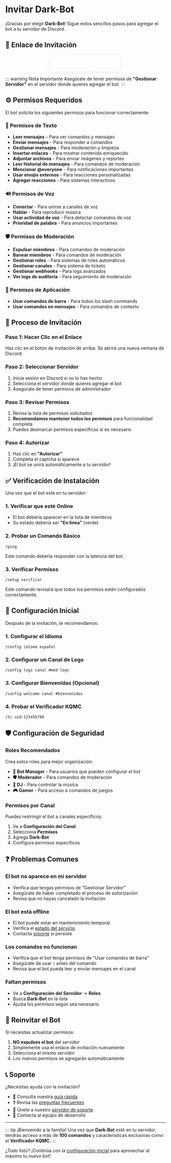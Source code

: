 # Invitar Dark-Bot

¡Gracias por elegir **Dark-Bot**! Sigue estos sencillos pasos para agregar el bot a tu servidor de Discord.

## 🔗 Enlace de Invitación

<link rel="stylesheet" href="/custom-style.css">

<div class="dbot-highlight-section" style="text-align: center;">
  <a href="https://discord.com/api/oauth2/authorize?client_id=TU_BOT_ID&permissions=8&scope=bot%20applications.commands" target="_blank" style="background: var(--dbot-accent); color: white; padding: 16px 36px; border-radius: 12px; text-decoration: none; font-weight: bold; font-size: 1.25em; box-shadow: 0 2px 12px rgba(88,101,242,0.13); display: inline-block; transition: background 0.2s;">
    🤖 Invitar Dark-Bot
  </a>
</div>

::: warning Nota Importante
Asegúrate de tener permisos de **"Gestionar Servidor"** en el servidor donde quieres agregar el bot.
:::

## ⚙️ Permisos Requeridos

El bot solicita los siguientes permisos para funcionar correctamente:

### 📝 Permisos de Texto

- **Leer mensajes** - Para ver comandos y mensajes
- **Enviar mensajes** - Para responder a comandos
- **Gestionar mensajes** - Para moderación y limpieza
- **Insertar enlaces** - Para mostrar contenido enriquecido
- **Adjuntar archivos** - Para enviar imágenes y reportes
- **Leer historial de mensajes** - Para comandos de moderación
- **Mencionar @everyone** - Para notificaciones importantes
- **Usar emojis externos** - Para reacciones personalizadas
- **Agregar reacciones** - Para sistemas interactivos

### 🔊 Permisos de Voz

- **Conectar** - Para unirse a canales de voz
- **Hablar** - Para reproducir música
- **Usar actividad de voz** - Para detectar comandos de voz
- **Prioridad de palabra** - Para anuncios importantes

### 🛡️ Permisos de Moderación

- **Expulsar miembros** - Para comandos de moderación
- **Banear miembros** - Para comandos de moderación
- **Gestionar roles** - Para sistemas de roles automáticos
- **Gestionar canales** - Para sistema de tickets
- **Gestionar webhooks** - Para logs avanzados
- **Ver logs de auditoría** - Para seguimiento de moderación

### 🎯 Permisos de Aplicación

- **Usar comandos de barra** - Para todos los slash commands
- **Usar comandos en mensajes** - Para comandos de contexto

## 🚀 Proceso de Invitación

### Paso 1: Hacer Clic en el Enlace

Haz clic en el botón de invitación de arriba. Se abrirá una nueva ventana de Discord.

### Paso 2: Seleccionar Servidor

1. Inicia sesión en Discord si no lo has hecho
2. Selecciona el servidor donde quieres agregar el bot
3. Asegúrate de tener permisos de administrador

### Paso 3: Revisar Permisos

1. Revisa la lista de permisos solicitados
2. **Recomendamos mantener todos los permisos** para funcionalidad completa
3. Puedes desmarcar permisos específicos si es necesario

### Paso 4: Autorizar

1. Haz clic en **"Autorizar"**
2. Completa el captcha si aparece
3. ¡El bot se unirá automáticamente a tu servidor!

## ✅ Verificación de Instalación

Una vez que el bot esté en tu servidor:

### 1. Verificar que esté Online

- El bot debería aparecer en la lista de miembros
- Su estado debería ser **"En línea"** (verde)

### 2. Probar un Comando Básico

```
/ping
```

Este comando debería responder con la latencia del bot.

### 3. Verificar Permisos

```
/setup verificar
```

Este comando revisará que todos los permisos estén configurados correctamente.

## 🔧 Configuración Inicial

Después de la invitación, te recomendamos:

### 1. Configurar el Idioma

```
/config idioma español
```

### 2. Configurar un Canal de Logs

```
/config logs canal #mod-logs
```

### 3. Configurar Bienvenidas (Opcional)

```
/config welcome canal #bienvenidas
```

### 4. Probar el Verificador KQMC

```
/tc uid:123456789
```

## 🛡️ Configuración de Seguridad

### Roles Recomendados

Crea estos roles para mejor organización:

- **🔧 Bot Manager** - Para usuarios que pueden configurar el bot
- **🛡️ Moderador** - Para comandos de moderación
- **🎵 DJ** - Para controlar la música
- **🎮 Gamer** - Para acceso a comandos de juegos

### Permisos por Canal

Puedes restringir el bot a canales específicos:

1. Ve a **Configuración del Canal**
2. Selecciona **Permisos**
3. Agrega **Dark-Bot**
4. Configura permisos específicos

## ❓ Problemas Comunes

### El bot no aparece en mi servidor

- Verifica que tengas permisos de "Gestionar Servidor"
- Asegúrate de haber completado el proceso de autorización
- Revisa que no hayas cancelado la invitación

### El bot está offline

- El bot puede estar en mantenimiento temporal
- Verifica el [estado del servicio](/status)
- Contacta [soporte](/support) si persiste

### Los comandos no funcionan

- Verifica que el bot tenga permisos de "Usar comandos de barra"
- Asegúrate de usar `/` antes del comando
- Revisa que el bot pueda leer y enviar mensajes en el canal

### Faltan permisos

- Ve a **Configuración del Servidor** → **Roles**
- Busca **Dark-Bot** en la lista
- Ajusta los permisos según sea necesario

## 🔄 Reinvitar el Bot

Si necesitas actualizar permisos:

1. **NO expulses el bot** del servidor
2. Simplemente usa el enlace de invitación nuevamente
3. Selecciona el mismo servidor
4. Los nuevos permisos se agregarán automáticamente

## 📞 Soporte

¿Necesitas ayuda con la invitación?

- 📖 Consulta nuestra [guía rápida](/quickstart)
- ❓ Revisa las [preguntas frecuentes](/faq)
- 💬 Únete a nuestro [servidor de soporte](/support)
- 📧 Contacta al equipo de desarrollo

---

::: tip ¡Bienvenido a la familia!
Una vez que **Dark-Bot** esté en tu servidor, tendrás acceso a más de **100 comandos** y características exclusivas como el **Verificador KQMC**.
:::

¿Todo listo? ¡Continúa con la [configuración inicial](/setup) para aprovechar al máximo tu nuevo bot!
